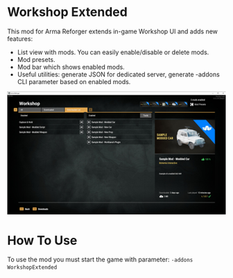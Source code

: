 # Workshop Extended

This mod for Arma Reforger extends in-game Workshop UI and adds new features:
- List view with mods. You can easily enable/disable or delete mods.
- Mod presets.
- Mod bar which shows enabled mods.
- Useful utilities: generate JSON for dedicated server, generate -addons CLI parameter based on enabled mods.

![screenshot](https://github.com/Sparker95/Workshop-Extended/blob/master/Other/Screenshot%200.jpg)

# How To Use
To use the mod you must start the game with parameter: `-addons WorkshopExtended`
